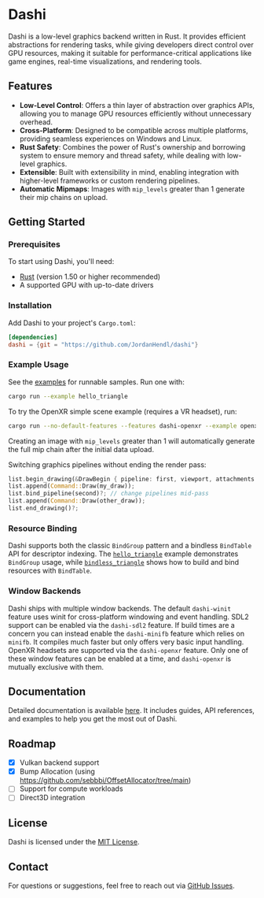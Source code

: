 # Dashi

Dashi is a low-level graphics backend written in Rust. It provides efficient abstractions for rendering tasks, while giving developers direct control over GPU resources, making it suitable for performance-critical applications like game engines, real-time visualizations, and rendering tools.

## Features

- **Low-Level Control**: Offers a thin layer of abstraction over graphics APIs, allowing you to manage GPU resources efficiently without unnecessary overhead.
- **Cross-Platform**: Designed to be compatible across multiple platforms, providing seamless experiences on Windows and Linux.
- **Rust Safety**: Combines the power of Rust's ownership and borrowing system to ensure memory and thread safety, while dealing with low-level graphics.
- **Extensible**: Built with extensibility in mind, enabling integration with higher-level frameworks or custom rendering pipelines.
- **Automatic Mipmaps**: Images with `mip_levels` greater than 1 generate their mip chains on upload.

## Getting Started

### Prerequisites

To start using Dashi, you'll need:

- [Rust](https://www.rust-lang.org/tools/install) (version 1.50 or higher recommended)
- A supported GPU with up-to-date drivers

### Installation

Add Dashi to your project's `Cargo.toml`:

```toml
[dependencies]
dashi = {git = "https://github.com/JordanHendl/dashi"}
```

### Example Usage

See the [examples](https://github.com/JordanHendl/dashi/tree/main/examples) for runnable samples. Run one with:

```bash
cargo run --example hello_triangle
```

To try the OpenXR simple scene example (requires a VR headset), run:

```bash
cargo run --no-default-features --features dashi-openxr --example openxr_simple_scene
```

Creating an image with `mip_levels` greater than 1 will automatically generate
the full mip chain after the initial data upload.

Switching graphics pipelines without ending the render pass:

```rust
list.begin_drawing(&DrawBegin { pipeline: first, viewport, attachments })?;
list.append(Command::Draw(my_draw));
list.bind_pipeline(second)?; // change pipelines mid-pass
list.append(Command::Draw(other_draw));
list.end_drawing()?;
```

### Resource Binding

Dashi supports both the classic `BindGroup` pattern and a bindless `BindTable` API for descriptor indexing. The [`hello_triangle`](examples/hello_triangle.rs) example demonstrates `BindGroup` usage, while [`bindless_triangle`](examples/bindless_triangle.rs) shows how to build and bind resources with `BindTable`.

### Window Backends

Dashi ships with multiple window backends. The default `dashi-winit` feature
uses winit for cross-platform windowing and event handling. SDL2 support can be
enabled via the `dashi-sdl2` feature. If build times are a concern you can
instead enable the `dashi-minifb` feature which relies on `minifb`. It compiles
much faster but only offers very basic input handling.
OpenXR headsets are supported via the `dashi-openxr` feature.
Only one of these window features can be enabled at a time, and `dashi-openxr`
is mutually exclusive with them.

## Documentation

Detailed documentation is available [here](https://github.com/JordanHendl/dashi/wiki). It includes guides, API references, and examples to help you get the most out of Dashi.

## Roadmap

- [x] Vulkan backend support
- [x] Bump Allocation (using https://github.com/sebbbi/OffsetAllocator/tree/main)
- [ ] Support for compute workloads
- [ ] Direct3D integration

## License

Dashi is licensed under the [MIT License](LICENSE).

## Contact

For questions or suggestions, feel free to reach out via [GitHub Issues](https://github.com/JordanHendl/dashi/issues).


